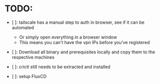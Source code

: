 # TODO:

- [ ]: tailscale has a manual step to auth in browser, see if it can be automated
  - Or simply open everything in a browser window
  - This means you can't have the vpn IPs before you've registered

- [ ]: Download all binary and prerequisites locally and copy them to
       the respective machines

- [ ]: crictl still needs to be extracted and installed

- [ ]: setup FluxCD